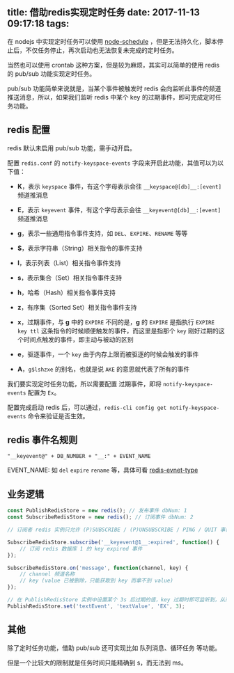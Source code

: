 title: 借助redis实现定时任务
date: 2017-11-13 09:17:18
tags:
---

在 nodejs 中实现定时任务可以使用 [node-schedule](https://github.com/node-schedule/node-schedule) ，但是无法持久化，脚本停止后，不仅任务停止，再次启动也无法恢复未完成的定时任务。

当然也可以使用 crontab 这种方案，但是较为麻烦，其实可以简单的使用 redis 的 pub/sub 功能实现定时任务。

pub/sub 功能简单来说就是，当某个事件被触发时 redis 会向监听此事件的频道推送消息，所以，如果我们监听 redis 中某个 key 的过期事件，即可完成定时任务功能。

## redis 配置

redis 默认未启用 pub/sub 功能，需手动开启。

配置 `redis.conf` 的 `notify-keyspace-events` 字段来开启此功能，其值可以为以下值：

* **K**，表示 `keyspace` 事件，有这个字母表示会往 `__keyspace@[db]__:[event]` 频道推消息

* **E**，表示 `keyevent` 事件，有这个字母表示会往 `__keyevent@[db]__:[event]` 频道推消息

* **g**，表示一些通用指令事件支持，如 `DEL`、`EXPIRE`、`RENAME` 等等

* **$**，表示字符串（String）相关指令的事件支持

* **l**，表示列表（List）相关指令事件支持

* **s**，表示集合（Set）相关指令事件支持

* **h**，哈希（Hash）相关指令事件支持

* **z**，有序集（Sorted Set）相关指令事件支持

* **x**，过期事件，与 **g** 中的 `EXPIRE` 不同的是，**g** 的 `EXPIRE` 是指执行 `EXPIRE key ttl` 这条指令的时候顺便触发的事件，而这里是指那个 `key` 刚好过期的这个时间点触发的事件，即主动与被动的区别

* **e**，驱逐事件，一个 `key` 由于内存上限而被驱逐的时候会触发的事件

* **A**，`g$lshzxe` 的别名，也就是说 `AKE` 的意思就代表了所有的事件

我们要实现定时任务功能，所以需要配置 过期事件，即将 `notify-keyspace-events` 配置为 `Ex`。

配置完成启动 redis 后，可以通过，`redis-cli config get notify-keyspace-events` 命令来验证是否生效。

## redis 事件名规则

`"__keyevent@" + DB_NUMBER + "__:" + EVENT_NAME`

EVENT_NAME: 如 `del` `expire` `rename` 等，具体可看 [redis-evnet-type](http://redisdoc.com/topic/notification.html)

## 业务逻辑

```js
const PublishRedisStore = new redis(); // 发布事件 dbNum: 1
const SubscribeRedisStore = new redis(); // 订阅事件 dbNum: 2

// 订阅者 redis 实例只允许 (P)SUBSCRIBE / (P)UNSUBSCRIBE / PING / QUIT 事件，所以需要两个 redis 实例来完成 pub/sub 功能

SubscribeRedisStore.subscribe('__keyevent@1__:expired', function() {
	// 订阅 redis 数据库 1 的 key expired 事件
});

SubscribeRedisStore.on('message', function(channel, key) {
	// channel 频道名称
	// key (value 已被删除，只能获取到 key 而拿不到 value)
});

// 在 PublishRedisStore 实例中设置某个 3s 后过期的值，key 过期时即可监听到，从而做相应处理
PublishRedisStore.set('textEvent', 'textValue', 'EX', 3);

```

## 其他

除了定时任务功能，借助 pub/sub 还可实现比如 队列消息、循环任务 等功能。

但是一个比较大的限制就是任务时间只能精确到 s，而无法到 ms。
